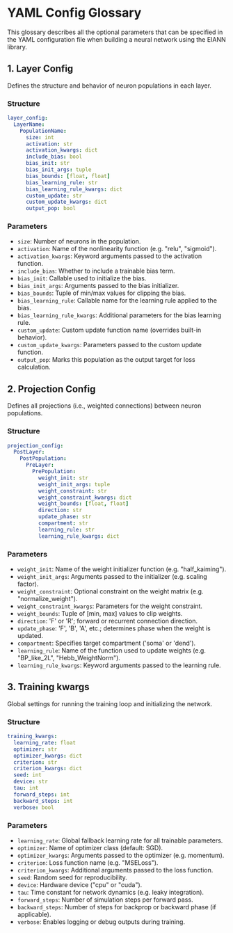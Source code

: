 # YAML Config Glossary

This glossary describes all the optional parameters that can be specified in the YAML configuration file when building a neural network using the EIANN library.


## 1. Layer Config

Defines the structure and behavior of neuron populations in each layer.

### Structure
```yaml
layer_config:
  LayerName:
    PopulationName:
      size: int
      activation: str
      activation_kwargs: dict
      include_bias: bool
      bias_init: str
      bias_init_args: tuple
      bias_bounds: [float, float]
      bias_learning_rule: str
      bias_learning_rule_kwargs: dict
      custom_update: str
      custom_update_kwargs: dict
      output_pop: bool
```

### Parameters
- `size`: Number of neurons in the population.
- `activation`: Name of the nonlinearity function (e.g. "relu", "sigmoid").
- `activation_kwargs`: Keyword arguments passed to the activation function.
- `include_bias`: Whether to include a trainable bias term.
- `bias_init`: Callable used to initialize the bias.
- `bias_init_args`: Arguments passed to the bias initializer.
- `bias_bounds`: Tuple of min/max values for clipping the bias.
- `bias_learning_rule`: Callable name for the learning rule applied to the bias.
- `bias_learning_rule_kwargs`: Additional parameters for the bias learning rule.
- `custom_update`: Custom update function name (overrides built-in behavior).
- `custom_update_kwargs`: Parameters passed to the custom update function.
- `output_pop`: Marks this population as the output target for loss calculation.


## 2. Projection Config

Defines all projections (i.e., weighted connections) between neuron populations.

### Structure
```yaml
projection_config:
  PostLayer:
    PostPopulation:
      PreLayer:
        PrePopulation:
          weight_init: str
          weight_init_args: tuple
          weight_constraint: str
          weight_constraint_kwargs: dict
          weight_bounds: [float, float]
          direction: str
          update_phase: str
          compartment: str
          learning_rule: str
          learning_rule_kwargs: dict
```

### Parameters
- `weight_init`: Name of the weight initializer function (e.g. "half_kaiming").
- `weight_init_args`: Arguments passed to the initializer (e.g. scaling factor).
- `weight_constraint`: Optional constraint on the weight matrix (e.g. "normalize_weight").
- `weight_constraint_kwargs`: Parameters for the weight constraint.
- `weight_bounds`: Tuple of [min, max] values to clip weights.
- `direction`: 'F' or 'R'; forward or recurrent connection direction.
- `update_phase`: 'F', 'B', 'A', etc.; determines phase when the weight is updated.
- `compartment`: Specifies target compartment ('soma' or 'dend').
- `learning_rule`: Name of the function used to update weights (e.g. "BP_like_2L", "Hebb_WeightNorm").
- `learning_rule_kwargs`: Keyword arguments passed to the learning rule.


## 3. Training kwargs

Global settings for running the training loop and initializing the network.

### Structure
```yaml
training_kwargs:
  learning_rate: float
  optimizer: str
  optimizer_kwargs: dict
  criterion: str
  criterion_kwargs: dict
  seed: int
  device: str
  tau: int
  forward_steps: int
  backward_steps: int
  verbose: bool
```

### Parameters
- `learning_rate`: Global fallback learning rate for all trainable parameters.
- `optimizer`: Name of optimizer class (default: SGD).
- `optimizer_kwargs`: Arguments passed to the optimizer (e.g. momentum).
- `criterion`: Loss function name (e.g. "MSELoss").
- `criterion_kwargs`: Additional arguments passed to the loss function.
- `seed`: Random seed for reproducibility.
- `device`: Hardware device ("cpu" or "cuda").
- `tau`: Time constant for network dynamics (e.g. leaky integration).
- `forward_steps`: Number of simulation steps per forward pass.
- `backward_steps`: Number of steps for backprop or backward phase (if applicable).
- `verbose`: Enables logging or debug outputs during training.